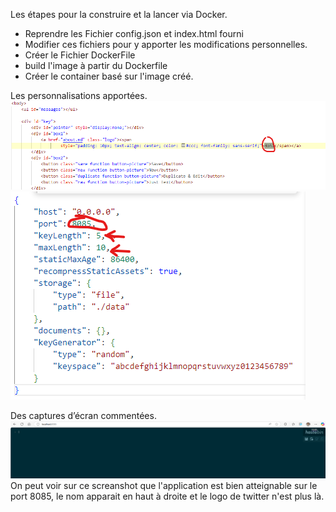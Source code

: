 Les étapes pour la construire et la lancer via Docker.  

- Reprendre les Fichier config.json et index.html fourni  
- Modifier ces fichiers pour y apporter les modifications personnelles.  
- Créer le Fichier DockerFile  
- build l'image à partir du Dockerfile  
- Créer le container basé sur l'image créé.  

Les personnalisations apportées.  
![alt text](image.png)  
![alt text](image-1.png)  

Des captures d’écran commentées.  
![alt text](image-2.png)  
On peut voir sur ce screanshot que l'application est bien atteignable sur le port 8085, le nom apparait en haut à droite et le logo de twitter n'est plus là.
